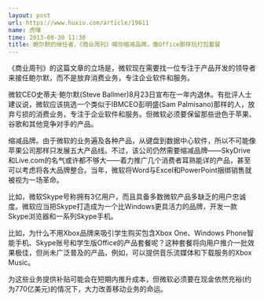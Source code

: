 ```yaml
---
layout: post
url: https://www.huxiu.com/article/19611
name: 虎嗅
time: 2013-08-30 11:30
title: 鲍尔默的继任者，《商业周刊》喊你缩减品牌，像Office那样玩打包套餐
---
```

《商业周刊》的这篇文章的立场是，微软现在需要找一位专注于产品开发的领导者来接任鲍尔默，而不是放弃消费业务，专注企业软件和服务。

微软CEO史蒂夫·鲍尔默(Steve Ballmer)8月23日宣布在一年内退休。有批评人士建议说，微软应该挑选一个类似于IBMCEO彭明盛(Sam Palmisano)那样的人，放弃亏损的消费业务，专注于企业软件和服务。但微软必须要保留那些逊色于苹果、谷歌和其他竞争对手的产品。

缩减品牌。由于微软的业务遍及各种产品，从键盘到数据中心软件，所以不可能像苹果公司那样只发展五大产品线。不过，该公司仍然需要缩减品牌——SkyDrive和Live.com的名气或许都不够大——着力推广几个消费者耳熟能详的产品，甚至可以考虑将各大品牌整合。当年，微软将Word与Excel和PowerPoint捆绑销售就被视为一场革命。

比如，微软Skype号称拥有3亿用户，而且具备多数微软产品多缺乏的用户忠诚度。微软应当把Skype打造成为一个比Windows更具活力的品牌，开发一款Skype浏览器和一系列Skype手机。

比如，为什么不用Xbox品牌来吸引学生购买包含Xbox One、Windows Phone智能手机、Skype账号和学生版Office的产品套餐呢？这种套餐将向用户推介一批效果极佳，但尚未广泛普及的产品，例如，可以提供音乐流媒体和下载服务的Xbox Music。

为这些业务提供补贴可能会在短期内推升成本，但微软必须要在现金依然充裕(约为770亿美元)的情况下，大力改善移动业务的命运。

